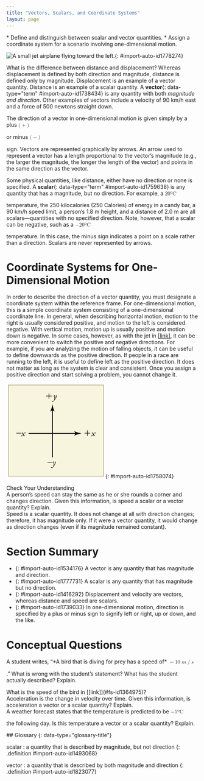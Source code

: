 ```yaml
---
title: "Vectors, Scalars, and Coordinate Systems"
layout: page
---
```



<div data-type="abstract" markdown="1">
* Define and distinguish between scalar and vector quantities.
* Assign a coordinate system for a scenario involving one-dimensional motion.

</div>

 ![A small jet airplane flying toward the left.](../resources/Figure_02_02_00.jpg "The motion of this Eclipse Concept jet can be described in terms of the distance it has traveled (a scalar quantity) or its displacement in a specific direction (a vector quantity). In order to specify the direction of motion, its displacement must be described based on a coordinate system. In this case, it may be convenient to choose motion toward the left as positive motion (it is the forward direction for the plane), although in many cases, the x size 12{x} {}-coordinate runs from left to right, with motion to the right as positive and motion to the left as negative. (credit: Armchair Aviator, Flickr)"){: #import-auto-id1778274}

What is the difference between distance and displacement? Whereas displacement is defined by both direction and magnitude, distance is defined only by magnitude. Displacement is an example of a vector quantity. Distance is an example of a scalar quantity. A **vector**{: data-type="term" #import-auto-id1738434} is any quantity with both *magnitude and direction*. Other examples of vectors include a velocity of 90 km/h east and a force of 500 newtons straight down.

The direction of a vector in one-dimensional motion is given simply by a plus <math xmlns="http://www.w3.org/1998/Math/MathML"> <semantics> <mrow> <mrow> <mrow> <mo stretchy="false">(</mo> <mo stretchy="false">+</mo> <mo stretchy="false">)</mo> </mrow> </mrow> <mrow /> </mrow> <annotation encoding="StarMath 5.0"> size 12{ \( + \) } {}</annotation> </semantics> </math>

 or minus <math xmlns="http://www.w3.org/1998/Math/MathML"><semantics><mrow><mrow><mrow><mo stretchy="false">(</mo><mo stretchy="false">−</mo><mo stretchy="false">)</mo></mrow></mrow><mrow /></mrow><annotation encoding="StarMath 5.0"> size 12{ \( - \) } {}</annotation></semantics></math>

 sign. Vectors are represented graphically by arrows. An arrow used to represent a vector has a length proportional to the vector’s magnitude (e.g., the larger the magnitude, the longer the length of the vector) and points in the same direction as the vector.

Some physical quantities, like distance, either have no direction or none is specified. A **scalar**{: data-type="term" #import-auto-id1759638} is any quantity that has a magnitude, but no direction. For example, a <math xmlns="http://www.w3.org/1998/Math/MathML"><semantics><mrow><mrow><mrow><mtext>20ºC</mtext></mrow></mrow></mrow></semantics></math>

 temperature, the 250 kilocalories (250 Calories) of energy in a candy bar, a 90 km/h speed limit, a person’s 1.8 m height, and a distance of 2.0 m are all scalars—quantities with no specified direction. Note, however, that a scalar can be negative, such as a <math xmlns="http://www.w3.org/1998/Math/MathML"><semantics><mrow><mrow><mrow><mrow><mo stretchy="false">−</mo><mtext>20ºC</mtext></mrow></mrow></mrow></mrow></semantics></math>

 temperature. In this case, the minus sign indicates a point on a scale rather than a direction. Scalars are never represented by arrows.

# Coordinate Systems for One-Dimensional Motion

In order to describe the direction of a vector quantity, you must designate a coordinate system within the reference frame. For one-dimensional motion, this is a simple coordinate system consisting of a one-dimensional coordinate line. In general, when describing horizontal motion, motion to the right is usually considered positive, and motion to the left is considered negative. With vertical motion, motion up is usually positive and motion down is negative. In some cases, however, as with the jet in [\[link\]](#import-auto-id1778274), it can be more convenient to switch the positive and negative directions. For example, if you are analyzing the motion of falling objects, it can be useful to define downwards as the positive direction. If people in a race are running to the left, it is useful to define left as the positive direction. It does not matter as long as the system is clear and consistent. Once you assign a positive direction and start solving a problem, you cannot change it.

![An x y coordinate system. An arrow pointing toward the right shows the positive x direction. Negative x is toward the left. An arrow pointing up shows the positive y direction. Negative y points downward.](../resources/Figure_02_02_00b.jpg "It is usually convenient to consider motion upward or to the right as positive &#10;        &#10;          &#10;            &#10;              &#10;                (&#10;                +&#10;                )&#10;              &#10;            &#10;            &#10;          &#10;           size 12{ \( + \) } {}&#10;        &#10;       and motion downward or to the left as negative (&#x2212;)."){: #import-auto-id1758074}

<div data-type="exercise" class="exercise" data-element-type="check-understanding" data-label="">
<div data-type="title">
Check Your Understanding
</div>
<div data-type="problem" class="problem" markdown="1">
A person’s speed can stay the same as he or she rounds a corner and changes direction. Given this information, is speed a scalar or a vector quantity? Explain.

</div>
<div data-type="solution" class="solution" markdown="1">
Speed is a scalar quantity. It does not change at all with direction changes; therefore, it has magnitude only. If it were a vector quantity, it would change as direction changes (even if its magnitude remained constant).

</div>
</div>

# Section Summary

* {: #import-auto-id1534176} A vector is any quantity that has magnitude and direction.
* {: #import-auto-id1777731} A scalar is any quantity that has magnitude but no direction.
* {: #import-auto-id1416292} Displacement and velocity are vectors, whereas distance and speed are scalars.
* {: #import-auto-id1739033} In one-dimensional motion, direction is specified by a plus or minus sign to signify left or right, up or down, and the like.

# Conceptual Questions

<div data-type="exercise" class="exercise" data-element-type="conceptual-questions">
<div data-type="problem" class="problem" markdown="1">
A student writes, “*A bird that is diving for prey has a speed of* <math xmlns="http://www.w3.org/1998/Math/MathML"> <semantics> <mrow> <mrow> <mrow> <mrow> <mo stretchy="false">−</mo> </mrow> <mrow><mtext mathvariant="italic">10</mtext></mrow> <mspace width="0.25em" /> <mrow> <mi>m</mi> <mo stretchy="false">/</mo> <mi>s</mi> </mrow> </mrow> </mrow> <mrow /> </mrow> <annotation encoding="StarMath 5.0"> size 12{ - "10"m/s} {}</annotation> </semantics> </math>

.” What is wrong with the student’s statement? What has the student actually described? Explain.

</div>
</div>

<div data-type="exercise" class="exercise" data-element-type="conceptual-questions">
<div data-type="problem" class="problem" markdown="1">
What is the speed of the bird in [[link]](#fs-id1364975)?

</div>
</div>

<div data-type="exercise" class="exercise" data-element-type="conceptual-questions">
<div data-type="problem" class="problem" markdown="1">
Acceleration is the change in velocity over time. Given this information, is acceleration a vector or a scalar quantity? Explain.

</div>
</div>

<div data-type="exercise" class="exercise" data-element-type="conceptual-questions">
<div data-type="problem" class="problem" markdown="1">
A weather forecast states that the temperature is predicted to be <math xmlns="http://www.w3.org/1998/Math/MathML"><semantics><mrow><mrow><mrow><mrow><mo stretchy="false">−</mo><mn>5ºC</mn></mrow></mrow></mrow><mrow /></mrow></semantics></math>

 the following day. Is this temperature a vector or a scalar quantity? Explain.

</div>
</div>

<div data-type="glossary" markdown="1">
## Glossary
{: data-type="glossary-title"}

scalar
: a quantity that is described by magnitude, but not direction
{: .definition #import-auto-id1493068}

vector
: a quantity that is described by both magnitude and direction
{: .definition #import-auto-id1823077}

</div>

